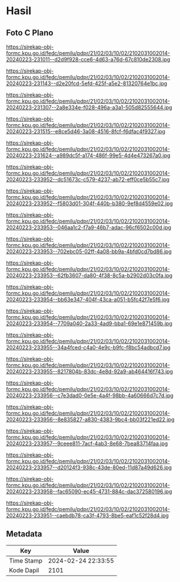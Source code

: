 # Hasil

## Foto C Plano

https://sirekap-obj-formc.kpu.go.id/fedc/pemilu/pdpr/21/02/03/10/02/2102031002014-20240223-231011--d2d9f928-cce6-4d63-a76d-67c810de2308.jpg

https://sirekap-obj-formc.kpu.go.id/fedc/pemilu/pdpr/21/02/03/10/02/2102031002014-20240223-231143--d2e20fcd-5efd-425f-a5e2-81320764e1bc.jpg

https://sirekap-obj-formc.kpu.go.id/fedc/pemilu/pdpr/21/02/03/10/02/2102031002014-20240223-231307--2a8e334e-f028-496a-a3a1-505d82555644.jpg

https://sirekap-obj-formc.kpu.go.id/fedc/pemilu/pdpr/21/02/03/10/02/2102031002014-20240223-231515--e8ce5d46-3a08-4516-8fcf-f6dfac4f9327.jpg

https://sirekap-obj-formc.kpu.go.id/fedc/pemilu/pdpr/21/02/03/10/02/2102031002014-20240223-231624--a989dc5f-a174-486f-99e5-4d4e473267a0.jpg

https://sirekap-obj-formc.kpu.go.id/fedc/pemilu/pdpr/21/02/03/10/02/2102031002014-20240223-233952--dc51673c-c579-4237-ab72-eff0ce5b55c7.jpg

https://sirekap-obj-formc.kpu.go.id/fedc/pemilu/pdpr/21/02/03/10/02/2102031002014-20240223-233952--f5803d01-304f-440b-b380-9ef8d4559e02.jpg

https://sirekap-obj-formc.kpu.go.id/fedc/pemilu/pdpr/21/02/03/10/02/2102031002014-20240223-233953--046aa1c2-f7a9-46b7-adac-96cf6502c00d.jpg

https://sirekap-obj-formc.kpu.go.id/fedc/pemilu/pdpr/21/02/03/10/02/2102031002014-20240223-233953--702ebc05-02ff-4a08-bb9a-4bfd0cd7bd86.jpg

https://sirekap-obj-formc.kpu.go.id/fedc/pemilu/pdpr/21/02/03/10/02/2102031002014-20240223-233953--62fb3607-da80-4f38-8c5a-b2902d03c0fa.jpg

https://sirekap-obj-formc.kpu.go.id/fedc/pemilu/pdpr/21/02/03/10/02/2102031002014-20240223-233954--bb63e347-404f-43ca-a051-b5fc42f7e5f6.jpg

https://sirekap-obj-formc.kpu.go.id/fedc/pemilu/pdpr/21/02/03/10/02/2102031002014-20240223-233954--7709a040-2a33-4ad9-bba1-69e1e871459b.jpg

https://sirekap-obj-formc.kpu.go.id/fedc/pemilu/pdpr/21/02/03/10/02/2102031002014-20240223-233955--34a4fced-c4a0-4e9c-b9fc-f8bc54adbcd7.jpg

https://sirekap-obj-formc.kpu.go.id/fedc/pemilu/pdpr/21/02/03/10/02/2102031002014-20240223-233955--8217804b-83dc-4e8d-92a9-ab464416f743.jpg

https://sirekap-obj-formc.kpu.go.id/fedc/pemilu/pdpr/21/02/03/10/02/2102031002014-20240223-233956--c7e3dad0-0e5e-4a4f-98bb-4a60666d7c7d.jpg

https://sirekap-obj-formc.kpu.go.id/fedc/pemilu/pdpr/21/02/03/10/02/2102031002014-20240223-233956--8e835827-a830-4383-9bc4-bb03f221ed22.jpg

https://sirekap-obj-formc.kpu.go.id/fedc/pemilu/pdpr/21/02/03/10/02/2102031002014-20240223-233957--9ceee811-7acf-4ab3-8e68-7bea83714faa.jpg

https://sirekap-obj-formc.kpu.go.id/fedc/pemilu/pdpr/21/02/03/10/02/2102031002014-20240223-233957--d20124f3-938c-43de-80ed-11d87a49d626.jpg

https://sirekap-obj-formc.kpu.go.id/fedc/pemilu/pdpr/21/02/03/10/02/2102031002014-20240223-233958--fac65090-ec45-4731-884c-dac372580196.jpg

https://sirekap-obj-formc.kpu.go.id/fedc/pemilu/pdpr/21/02/03/10/02/2102031002014-20240223-233951--caebdb78-ca3f-4793-8be5-eaf1c52f28d4.jpg


## Metadata

| Key        | Value               |
| ---------- | ------------------- |
| Time Stamp | 2024-02-24 22:33:55 |
| Kode Dapil | 2101                |



